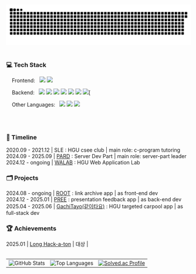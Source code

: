 <!-- Snake animation -->
<div align="center">
<picture>
  <source media="(prefers-color-scheme: dark)" srcset="https://raw.githubusercontent.com/naim-kim/naim-kim/output/github-contribution-grid-snake-dark.svg">
  <source media="(prefers-color-scheme: light)" srcset="https://raw.githubusercontent.com/naim-kim/naim-kim/output/github-contribution-grid-snake.svg">
  <img alt="github contribution grid snake animation" src="https://raw.githubusercontent.com/naim-kim/naim-kim/output/github-contribution-grid-snake.svg">
</picture>
 </div>

<br/>

<!-- Tech Stack -->
<h3>💻 Tech Stack</h3>

&nbsp;&nbsp;&nbsp;&nbsp;Frontend:&nbsp;&nbsp;
<img src="https://img.shields.io/badge/flutter-02569B?style=for-the-badge&logo=flutter&logoColor=white"/>
<img src="https://img.shields.io/badge/firebase-FFCA28?style=for-the-badge&logo=firebase&logoColor=white"/>

&nbsp;&nbsp;&nbsp;&nbsp;Backend:&nbsp;&nbsp;
<img src="https://img.shields.io/badge/Java-007396?style=for-the-badge&logo=java&logoColor=white"/>
<img src="https://img.shields.io/badge/Spring Boot-6DB33F?style=for-the-badge&logo=springboot&logoColor=white"/>
<img src="https://img.shields.io/badge/MySQL-4479A1?style=for-the-badge&logo=mysql&logoColor=white"/>
<img src="https://img.shields.io/badge/JPA-59666C?style=for-the-badge&logoColor=white"/>
<img src="https://img.shields.io/badge/JWT-000000?style=for-the-badge&logo=jsonwebtokens&logoColor=white"/>
<img src="https://img.shields.io/badge/Docker-2496ED?style=for-the-badge&logo=docker&logoColor=white"/>
<img src="https://img.shields.io/badge/AWS-232F3E?style=for-the-badge&logo=amazonaws&logoColor=white"/>[

&nbsp;&nbsp;&nbsp;&nbsp;Other Languages:&nbsp;&nbsp;
<img src="https://img.shields.io/badge/C-00599C?style=for-the-badge&logo=c&logoColor=white"/>
<img src="https://img.shields.io/badge/C++-00599C?style=for-the-badge&logo=c%2B%2B&logoColor=white"/>
<img src="https://img.shields.io/badge/Python-3776AB?style=for-the-badge&logo=python&logoColor=white"/>

<br/><br/>

<!-- Timeline -->
<h3>📌 Timeline </h3>
2020.09 - 2021.12 | SLE : HGU csee club | main role: c-program tutoring<br/>
2024.09 - 2025.09 | <a href="https://we-pard.com/" target="_blank">PARD</a> : Server Dev Part | main role: server-part leader<br/>
2024.12 - ongoing | <a href="https://github.com/HGU-WALAB" target="_blank">WALAB</a> : HGU Web Application Lab<br/>


<!-- Projects -->
<h3>🗂️ Projects</h3>
2024.08 - ongoing | <a href="https://github.com/HandongRoot" target="_blank">ROOT</a> : link archive app | as front-end dev<br/>
2024.12 - 2025.01 | <a href="https://github.com/Club-PARD/AESPArd_BE" target="_blank">PREE</a> : presentation feedback app | as back-end dev<br/>
2025.04 - 2025.06 | <a href="https://github.com/naim-kim/tayo_BE/" target="_blank">GachiTayo(같이타요)</a> : HGU targeted carpool app | as full-stack dev<br/>

<!-- Achievemnets -->
<h3>🏆 Achievements</h3>
2025.01 | <a href="https://we-pard.com/Project/20" target="_blank">Long Hack-a-ton</a> | 대상 | <br/>

<br/>

<table align="center">
  <tr>
   <td align="left">
     <img width="390" src="https://github-readme-stats.vercel.app/api?username=naim-kim&show_icons=true&theme=transparent&count_private=true&hide_border=true" alt="GitHub Stats" />
   </td>
   <td align="center">
    <img width="390" src="https://github-readme-stats-naim-kims-projects.vercel.app/api/top-langs/?username=naim-kim&layout=compact&theme=transparent&show_icons=true&hide_border=true" alt="Top Languages" />
   </td>
   <td>
   <a href="https://solved.ac/profile/naimkim">
        <img src="http://mazassumnida.wtf/api/v2/generate_badge?boj=naimkim" width="390" alt="Solved.ac Profile">
      </a>
  </tr>
  </table>

